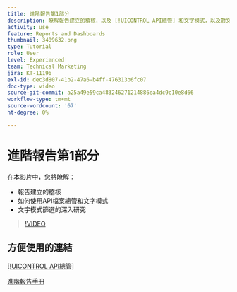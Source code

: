 ```yaml
---
title: 進階報告第1部分
description: 瞭解報告建立的稽核，以及 [!UICONTROL API總管] 和文字模式，以及對文字模式篩選器的深入研究。
activity: use
feature: Reports and Dashboards
thumbnail: 3409632.png
type: Tutorial
role: User
level: Experienced
team: Technical Marketing
jira: KT-11196
exl-id: dec3d807-41b2-47a6-b4ff-476313b6fc07
doc-type: video
source-git-commit: a25a49e59ca483246271214886ea4dc9c10e8d66
workflow-type: tm+mt
source-wordcount: '67'
ht-degree: 0%

---
```


# 進階報告第1部分

在本影片中，您將瞭解：

* 報告建立的稽核
* 如何使用API檔案總管和文字模式
* 文字模式篩選的深入研究

>[!VIDEO](https://video.tv.adobe.com/v/3409632/?quality=12&learn=on)

## 方便使用的連結

[[!UICONTROL API總管]](https://developer.adobe.com/workfront/api-explorer/)

[進階報告手冊](/help/assets/advanced-reporting-manual.pdf)
